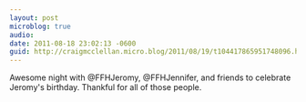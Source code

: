 ```yaml
---
layout: post
microblog: true
audio: 
date: 2011-08-18 23:02:13 -0600
guid: http://craigmcclellan.micro.blog/2011/08/19/t104417865951748096.html
---
```

Awesome night with @FFHJeromy, @FFHJennifer, and friends to celebrate Jeromy's birthday. Thankful for all of those people.
